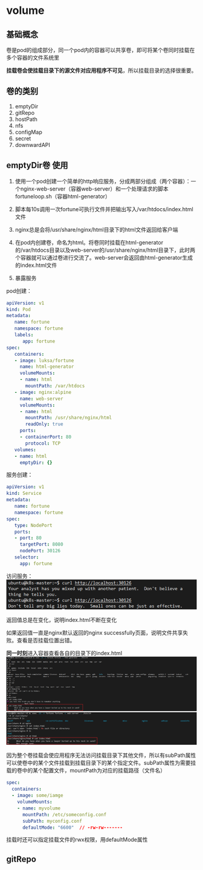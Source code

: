 # volume

## 基础概念

卷是pod的组成部分，同一个pod内的容器可以共享卷，即可将某个卷同时挂载在多个容器的文件系统里

**挂载卷会使挂载目录下的源文件对应用程序不可见**，所以挂载目录的选择很重要。

## 卷的类别

1. emptyDir
2. gitRepo
3. hostPath
4. nfs
5. configMap
6. secret
7. downwardAPI

## emptyDir卷 使用

1. 使用一个pod创建一个简单的http响应服务，分成两部分组成（两个容器）：一个nginx-web-server（容器web-server）和一个处理请求的脚本fortuneloop.sh（容器html-generator）

2. 脚本每10s调用一次fortune可执行文件并把输出写入/var/htdocs/index.html文件

3. nginx总是会将/usr/share/nginx/html目录下的html文件返回给客户端

4. 在pod内创建卷，命名为html。将卷同时挂载在html-generator的/var/htdocs目录以及web-server的/usr/share/nginx/html目录下，此时两个容器就可以通过卷进行交流了。web-server会返回由html-generator生成的index.html文件

5. 暴露服务

pod创建：
```yaml
apiVersion: v1
kind: Pod
metadata:
   name: fortune
   namespace: fortune
   labels:
      app: fortune
spec:
   containers:
   - image: luksa/fortune
     name: html-generator
     volumeMounts:
     - name: html
       mountPath: /var/htdocs
   - image: nginx:alpine
     name: web-server
     volumeMounts:
     - name: html
       mountPath: /usr/share/nginx/html
       readOnly: true
     ports:
     - containerPort: 80
       protocol: TCP
   volumes:
   - name: html
     emptyDir: {}
```

服务创建：
```yaml
apiVersion: v1
kind: Service
metadata:
   name: fortune
   namespace: fortune
spec:
   type: NodePort
   ports:
   - port: 80
     targetPort: 8080
     nodePort: 30126
   selector:
     app: fortune
```

访问服务：
![Alt text](image/image59.png)

返回值总是在变化，说明index.html不断在变化

如果返回值一直是nginx默认返回的nginx successfully页面，说明文件共享失败。查看是否挂载位置出错。

**同一时刻**进入容器查看各自的目录下的index.html
![Alt text](image/image60.png)
![Alt text](image/image61.png)

因为整个卷挂载会使应用程序无法访问挂载目录下其他文件，所以有subPath属性可以使卷中的某个文件挂载到挂载目录下的某个指定文件。subPath属性为需要挂载的卷中的某个配置文件，mountPath为对应的挂载路径（文件名）

```yaml
spec:
  containers:
  - image: some/iamge
    volumeMounts:
    - name: myvolume
      mountPath: /etc/someconfig.conf
      subPath: myconfig.conf  
      defaultMode: "6600"  // -rw-rw-------
```

挂载时还可以指定挂载文件的rwx权限，用defaultMode属性
## gitRepo
